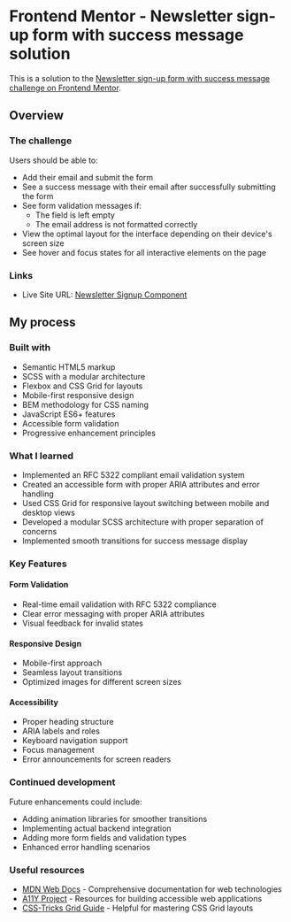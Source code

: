 # Frontend Mentor - Newsletter sign-up form with success message solution

This is a solution to the [Newsletter sign-up form with success message challenge on Frontend Mentor](https://www.frontendmentor.io/challenges/newsletter-signup-form-with-success-message-3FC1AZbNrv).

## Overview

### The challenge

Users should be able to:

- Add their email and submit the form
- See a success message with their email after successfully submitting the form
- See form validation messages if:
  - The field is left empty
  - The email address is not formatted correctly
- View the optimal layout for the interface depending on their device's screen size
- See hover and focus states for all interactive elements on the page

### Links

- Live Site URL: [Newsletter Signup Component](https://stevensuna.github.io/fem/newsletter-sign-up-with-success-message/)

## My process

### Built with

- Semantic HTML5 markup
- SCSS with a modular architecture
- Flexbox and CSS Grid for layouts
- Mobile-first responsive design
- BEM methodology for CSS naming
- JavaScript ES6+ features
- Accessible form validation
- Progressive enhancement principles

### What I learned

- Implemented an RFC 5322 compliant email validation system
- Created an accessible form with proper ARIA attributes and error handling
- Used CSS Grid for responsive layout switching between mobile and desktop views
- Developed a modular SCSS architecture with proper separation of concerns
- Implemented smooth transitions for success message display

### Key Features

#### Form Validation

- Real-time email validation with RFC 5322 compliance
- Clear error messaging with proper ARIA attributes
- Visual feedback for invalid states

#### Responsive Design

- Mobile-first approach
- Seamless layout transitions
- Optimized images for different screen sizes

#### Accessibility

- Proper heading structure
- ARIA labels and roles
- Keyboard navigation support
- Focus management
- Error announcements for screen readers

### Continued development

Future enhancements could include:

- Adding animation libraries for smoother transitions
- Implementing actual backend integration
- Adding more form fields and validation types
- Enhanced error handling scenarios

### Useful resources

- [MDN Web Docs](https://developer.mozilla.org/) - Comprehensive documentation for web technologies
- [A11Y Project](https://www.a11yproject.com/) - Resources for building accessible web applications
- [CSS-Tricks Grid Guide](https://css-tricks.com/snippets/css/complete-guide-grid/) - Helpful for mastering CSS Grid layouts
